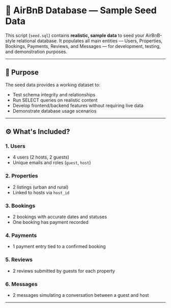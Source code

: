 # 🌱 AirBnB Database — Sample Seed Data

This script (`seed.sql`) contains **realistic, sample data** to seed your AirBnB-style relational database. It populates all main entities — Users, Properties, Bookings, Payments, Reviews, and Messages — for development, testing, and demonstration purposes.

---

## 🧪 Purpose

The seed data provides a working dataset to:

- Test schema integrity and relationships
- Run SELECT queries on realistic content
- Develop frontend/backend features without requiring live data
- Demonstrate database usage scenarios

---

## ⚙️ What's Included?

### 1. Users
- 4 users (2 hosts, 2 guests)
- Unique emails and roles (`guest`, `host`)
  
### 2. Properties
- 2 listings (urban and rural)
- Linked to hosts via `host_id`

### 3. Bookings
- 2 bookings with accurate dates and statuses
- One booking has payment recorded

### 4. Payments
- 1 payment entry tied to a confirmed booking

### 5. Reviews
- 2 reviews submitted by guests for each property

### 6. Messages
- 2 messages simulating a conversation between a guest and host

---
